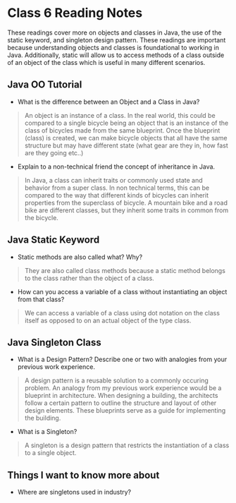 # Class 6 Reading Notes

These readings cover more on objects and classes in Java, the use of the static keyword, and singleton design pattern.  These readings are important because understanding objects and classes is foundational to working in Java.  Additionally, static will allow us to access methods of a class outside of an object of the class which is useful in many different scenarios.

## Java OO Tutorial

- What is the difference between an Object and a Class in Java?

> An object is an instance of a class.  In the real world, this could be compared to a single bicycle being an object that is an instance of the class of bicycles made from the same blueprint.  Once the blueprint (class) is created, we can make bicycle objects that all have the same structure but may have different state (what gear are they in, how fast are they going etc..)

- Explain to a non-technical friend the concept of inheritance in Java.

> In Java, a class can inherit traits or commonly used state and behavior from a super class.  In non technical terms, this can be compared to the way that different kinds of bicycles can inherit properties from the superclass of bicycle.  A mountain bike and a road bike are different classes, but they inherit some traits in common from the bicycle.

## Java Static Keyword

- Static methods are also called what? Why?

> They are also called class methods because a static method belongs to the class rather than the object of a class.

- How can you access a variable of a class without instantiating an object from that class?

> We can access a variable of a class using dot notation on the class itself as opposed to on an actual object of the type class.

## Java Singleton Class

- What is a Design Pattern? Describe one or two with analogies from your previous work experience.

> A design pattern is a reusable solution to a commonly occuring problem.  An analogy from my previous work experience would be a blueprint in architecture.  When designing a building, the architects follow a certain pattern to outline the structure and layout of other design elements.  These blueprints serve as a guide for implementing the building.

- What is a Singleton?

> A singleton is a design pattern that restricts the instantiation of a class to a single object.

## Things I want to know more about

- Where are singletons used in industry?
